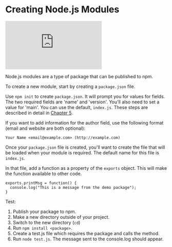 <!--
title: 11 - Creating Node.js modules
featured: true
-->

# Creating Node.js Modules

<iframe src="https://www.youtube.com/embed/3I78ELjTzlQ" frameborder="0" allowfullscreen></iframe>


Node.js modules are a type of package that can be published to npm. 

To create a new module,  start by creating a `package.json` file.

Use `npm init` to create  `package.json`. It will prompt you for values for fields. The two required fields are 'name' and 'version'. You'll also need to set a value for 'main'. You can use the default, `index.js`. These steps are described in detail in [Chapter 5](https://docs.npmjs.com/getting-started/using-a-package.json).

If you want to add information for the author field, use the following format (email and website are both optional):

```
Your Name <email@example.com> (http://example.com)
```

Once your `package.json` file is created, you'll want to create the file that will be loaded when your module is required. The default name for this file is `index.js`.

In that file, add a function as a property of the `exports` object. This will make the function available to other code.

```
exports.printMsg = function() {
  console.log("This is a message from the demo package");
}
```

Test:

1. Publish your package to npm.
1. Make a new directory outside of your project.
2. Switch to the new directory (`cd`)
1. Run `npm install <package>`.
1. Create a test.js file which requires the package and calls the method.
1. Run `node test.js`. The message sent to the console.log should appear. 